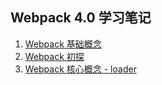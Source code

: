## Webpack 4.0 学习笔记

1. [Webpack 基础概念](https://github.com/VenenoFSD/Learn-Webpack4/issues/1)
2. [Webpack 初探](https://github.com/VenenoFSD/Learn-Webpack4/issues/2)
3. [Webpack 核心概念 - loader](https://github.com/VenenoFSD/Learn-Webpack4/issues/3)
